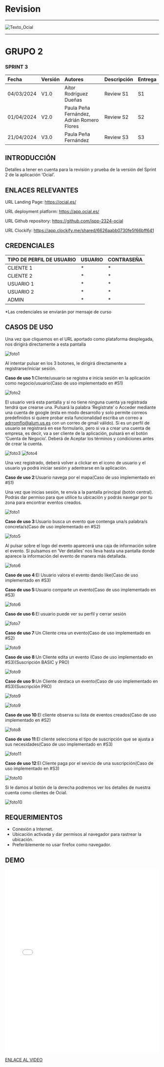 ﻿# Revision
---

<MDXLayout>
  <img src="https://github.com/ispp-2324-ocial/KB/blob/main/assets/Texto_Ocial.png?raw=true" alt="Texto_Ocial" className="img-centered img-custom-height" />
</MDXLayout>

---

# GRUPO 2


### SPRINT 3

|Fecha|Versión|Autores|Descripción |Entrega|
| :- | :- |:-| :- | :- |
|04/03/2024|V1.0|Aitor Rodríguez Dueñas |Review S1|S1|
|01/04/2024|V2.0|Paula Peña Fernández, Adrián Romero Flores | Review S2|S2|
|21/04/2024|V3.0|Paula Peña Fernández| Review S3|S3|


## INTRODUCCIÓN

Detalles a tener en cuenta para la revisión y prueba de la versión del Sprint 2 de la aplicación ‘Ocial’.

## ENLACES RELEVANTES

URL Landing Page: <https://ocial.es/> 

URL deployment platform: <https://app.ocial.es/> 

URL Github repository: <https://github.com/ispp-2324-ocial> 

URL Clockify: <https://app.clockify.me/shared/6626aabb0730fe5f66bff641> 

## CREDENCIALES

|TIPO DE PERFIL DE USUARIO|USUARIO|CONTRASEÑA|
| :- | :- | :- |
|CLIENTE 1|*|*|
|CLIENTE 2|*|*|
|USUARIO 1|*|*|
|USUARIO 2|*|*|
|ADMIN|*|*|


*Las credenciales se enviarán por mensaje de curso

## CASOS DE USO
Una vez que cliquemos en el URL aportado como plataforma desplegada, nos dirigirá directamente a esta pantalla

![foto1](../../../static/img/land.png)

Al intentar pulsar en los 3 botones, le dirigirá directamente a registrarse/iniciar sesión.

**Caso de uso 1**:Cliente/usuario se registra e inicia sesión en la aplicación como negocio/usuario(Caso de uso implementado en #S1)

![foto2](../../../static/img/login.jpg)

El usuario verá esta pantalla y si no tiene ninguna cuenta ya registrada tendrá que crearse una. Pulsará la palabra ‘Regístrate’ o Acceder mediante una cuenta de google (esta en modo desarrollo y solo permite correos predefinidos si quiere probar esta funcionalidad escriba un correo a adrromflo@alum.us.es con un correo de gmail válido). Si es un perfil de usuario se registrará en ese formulario, pero si va a crear una cuenta de empresa, es decir, va a ser cliente de la aplicación, pulsará en el botón ‘Cuenta de Negocio’. Deberá de Aceptar los términos y condiciones antes de crear la cuenta.

![foto3](../../../static/img/registeruser.jpg)
![foto4](../../../static/img/registerclient.jpg)


Una vez registrado, deberá volver a clickar en el icono de usuario y el usuario ya podrá iniciar sesión y adentrarse en la aplicación.



**Caso de uso 2**:Usuario navega por el mapa(Caso de uso implementado en #S1)


Una vez que inicias sesión, te envía a la pantalla principal (botón central). Podrás dar permiso para que utilice tu ubicación y podrás navegar por tu zona para encontrar eventos creados.

![foto1](../../../static/img/land.jpg)

**Caso de uso 3**:Usuario busca un evento que contenga una/s palabra/s concreta/s(Caso de uso implementado en #S2)


![foto5](../../../static/img/buscar.jpg)

Al pulsar sobre el logo del evento aparecerá una caja de información sobre el evento. Si pulsamos en ‘Ver detalles’ nos lleva hasta una pantalla donde aparece la información del evento de manera más detallada.

![foto6](../../../static/img/detailsevento.jpg)

**Caso de uso 4**:El Usuario valora el evento dando like(Caso de uso implementado en #S3)

**Caso de uso 5**:Usuario comparte un evento(Caso de uso implementado en #S3)

![foto6](../../../static/img/like.jpg)


**Caso de uso 6**:El usuario puede ver su perfil y cerrar sesión

![foto7](../../../static/img/userlogout.png)



**Caso de uso 7**:Un Cliente crea un evento(Caso de uso implementado en #S2)

![foto9](../../../static/img/createevent.png)



**Caso de uso 8**:Un Cliente edita un evento (Caso de uso implementado en #S3)(Suscripción BASIC y PRO)

![foto9](../../../static/img/editevent.jpg)

**Caso de uso 9**:Un Cliente destaca un evento(Caso de uso implementado en #S3)(Suscripción PRO)

![foto9](../../../static/img/destacar.jpg)

![foto9](../../../static/img/destacado.jpg)

**Caso de uso 10**:El cliente observa su lista de eventos creados(Caso de uso implementado en #S2)

![foto8](../../../static/img/detailsclient.png)




**Caso de uso 11**:El cliente selecciona el tipo de suscripción que se ajusta a sus necesidades(Caso de uso implementado en #S3)

![foto11](../../../static/img/subs.png)

**Caso de uso 12**:El Cliente paga por el sevicio de una suscripción(Caso de uso implementado en #S3)

![foto10](../../../static/img/pago.jpg)

Si le damos al botón de la derecha podremos ver los detalles de nuestra cuenta como clientes de Ocial.

![foto10](../../../static/img/dataclient.png)






## REQUERIMIENTOS
- Conexión a Internet.
- Ubicación activada y dar permisos al navegador para rastrear la ubicación.
- Preferiblemente no usar firefox como navegador.

## DEMO

<MDXLayout>
  <embed src="/assets/files/DemoOcialS3-2d6f58995c728ff3dd33f6f628107ce3.mp4" type="video/mp4" width="100%" height="600px" />
</MDXLayout>


[ENLACE AL VIDEO](../../../static/videos/DemoOcialS3.mp4)